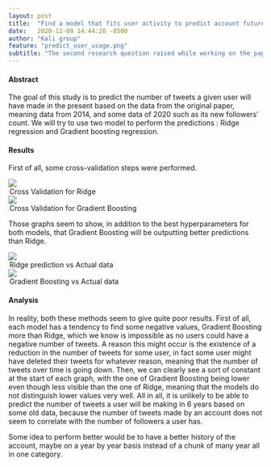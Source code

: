 ```yaml
---
layout: post
title:  "Find a model that fits user activity to predict account future"
date:   2020-12-09 14:44:20 -0500
author: "Kali group"
feature: "predict_user_usage.png"
subtitle: "The second research question raised while working on the paper and its dataset is : 'Can we predict the future activity of an account baised on the user data ?'. We wanted to find if such a model exists and what parameters determines this prediction."
---
```

<div>
<h4>Abstract</h4>
<p>
The goal of this study is to predict the number of tweets a given user will have made in the present based on the data from the original paper, meaning data from 2014, and some data of 2020 such as its new followers’ count. We will try to use two model to perform the predictions : Ridge regression and Gradient boosting regression. 
</p>
<h4>Results</h4>
<p>
First of all, some cross-validation steps were performed. 
</p>
<p>
<img src="{{ site.baseurl }}/assets/images/CrossValRidge.png" class="half_width" />
<legend>Cross Validation for Ridge</legend>
<img src="{{ site.baseurl }}/assets/images/CrossValGBR.png" class="half_width" />
<legend>Cross Validation for Gradient Boosting</legend>
</p>
<p>
Those graphs seem to show, in addition to the best hyperparameters for both models, that Gradient Boosting will be outputting better predictions than Ridge.
</p>
<p>
<img src="{{ site.baseurl }}/assets/images/rrpred.png" class="half_width" />
<legend>Ridge prediction vs Actual data</legend>
<img src="{{ site.baseurl }}/assets/images/gbrpred.png" class="half_width" />
<legend>Gradient Boosting vs Actual data</legend>
</p>
<p>
<h4>Analysis</h4>
<p>
In reality, both these methods seem to give quite poor results. First of all, each model has a tendency to find some negative values, Gradient Boosting more than Ridge, which we know is impossible as no users could have a negative number of tweets. A reason this might occur is the existence of a reduction in the number of tweets for some user, in fact some user might have deleted their tweets for whatever reason, meaning that the number of tweets over time is going down. Then, we can clearly see a sort of constant at the start of each graph, with the one of Gradient Boosting being lower even though less visible than the one of Ridge, meaning that the models do not distinguish lower values very well.
All in all, it is unlikely to be able to predict the number of tweets a user will be making in 6 years based on some old data, because the number of tweets made by an account does not seem to correlate with the number of followers a user has.

Some idea to perform better would be to have a better history of the account, maybe on a year by year basis instead of a chunk of many year all in one category.
</p>
</div>
